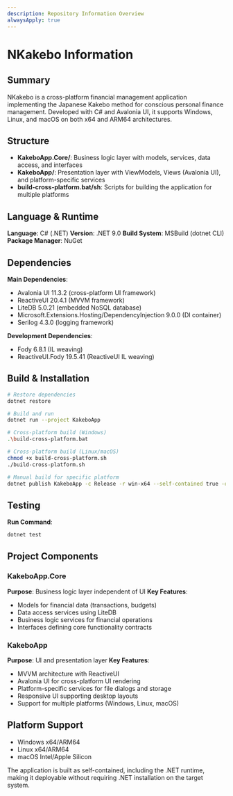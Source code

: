 ```yaml
---
description: Repository Information Overview
alwaysApply: true
---
```


# NKakebo Information

## Summary
NKakebo is a cross-platform financial management application implementing the Japanese Kakebo method for conscious personal finance management. Developed with C# and Avalonia UI, it supports Windows, Linux, and macOS on both x64 and ARM64 architectures.

## Structure
- **KakeboApp.Core/**: Business logic layer with models, services, data access, and interfaces
- **KakeboApp/**: Presentation layer with ViewModels, Views (Avalonia UI), and platform-specific services
- **build-cross-platform.bat/sh**: Scripts for building the application for multiple platforms

## Language & Runtime
**Language**: C# (.NET)
**Version**: .NET 9.0
**Build System**: MSBuild (dotnet CLI)
**Package Manager**: NuGet

## Dependencies
**Main Dependencies**:
- Avalonia UI 11.3.2 (cross-platform UI framework)
- ReactiveUI 20.4.1 (MVVM framework)
- LiteDB 5.0.21 (embedded NoSQL database)
- Microsoft.Extensions.Hosting/DependencyInjection 9.0.0 (DI container)
- Serilog 4.3.0 (logging framework)

**Development Dependencies**:
- Fody 6.8.1 (IL weaving)
- ReactiveUI.Fody 19.5.41 (ReactiveUI IL weaving)

## Build & Installation
```bash
# Restore dependencies
dotnet restore

# Build and run
dotnet run --project KakeboApp

# Cross-platform build (Windows)
.\build-cross-platform.bat

# Cross-platform build (Linux/macOS)
chmod +x build-cross-platform.sh
./build-cross-platform.sh

# Manual build for specific platform
dotnet publish KakeboApp -c Release -r win-x64 --self-contained true -o releases/Windows-x64
```

## Testing
**Run Command**:
```bash
dotnet test
```

## Project Components

### KakeboApp.Core
**Purpose**: Business logic layer independent of UI
**Key Features**:
- Models for financial data (transactions, budgets)
- Data access services using LiteDB
- Business logic services for financial operations
- Interfaces defining core functionality contracts

### KakeboApp
**Purpose**: UI and presentation layer
**Key Features**:
- MVVM architecture with ReactiveUI
- Avalonia UI for cross-platform UI rendering
- Platform-specific services for file dialogs and storage
- Responsive UI supporting desktop layouts
- Support for multiple platforms (Windows, Linux, macOS)

## Platform Support
- Windows x64/ARM64
- Linux x64/ARM64
- macOS Intel/Apple Silicon

The application is built as self-contained, including the .NET runtime, making it deployable without requiring .NET installation on the target system.
